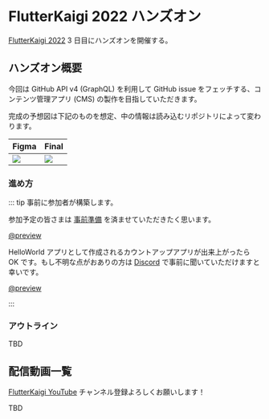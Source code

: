 # FlutterKaigi 2022 ハンズオン

[FlutterKaigi 2022](https://flutterkaigi.jp/) 3 日目にハンズオンを開催する。

## ハンズオン概要

今回は GitHub API v4 (GraphQL) を利用して GitHub issue をフェッチする、コンテンツ管理アプリ (CMS) の製作を目指していただきます。

完成の予想図は下記のものを想定、中の情報は読み込むリポジトリによって変わります。

|Figma|Final|
|:---|:---|
|![](https://i.imgur.com/hzlLica.png)|![](https://i.imgur.com/a5fgU8V.png)|

### 進め方

::: tip 事前に参加者が構築します。

参加予定の皆さまは [事前準備](https://github.com/FlutterKaigi/template_flutter/wiki) を済ませていただきたく思います。

[@preview](https://github.com/FlutterKaigi/template_flutter/wiki)

HelloWorld アプリとして作成されるカウントアップアプリが出来上がったら OK です。もし不明な点がおありの方は [Discord](https://discord.com/invite/Nr7H8JTJSF) で事前に聞いていただけますと幸いです。

[@preview](https://discord.com/invite/Nr7H8JTJSF)

:::

### アウトライン

TBD

## 配信動画一覧

[FlutterKaigi YouTube](https://www.youtube.com/channel/UC1JP6dPBmmccZto4LNz9KMw) チャンネル登録よろしくお願いします！

TBD
